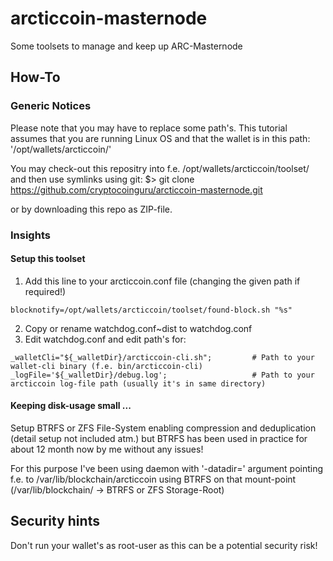 # arcticcoin-masternode
Some toolsets to manage and keep up ARC-Masternode

## How-To
### Generic Notices
Please note that you may have to replace some path's. This tutorial assumes that you are running Linux OS and that the
wallet is in this path: '/opt/wallets/arcticcoin/'

You may check-out this repositry into f.e. /opt/wallets/arcticcoin/toolset/ and then use symlinks
using git:
$> git clone https://github.com/cryptocoinguru/arcticcoin-masternode.git

or by downloading this repo as ZIP-file.

### Insights

#### Setup this toolset
1. Add this line to your arcticcoin.conf file (changing the given path if required!)
```
blocknotify=/opt/wallets/arcticcoin/toolset/found-block.sh "%s"
```

2. Copy or rename watchdog.conf~dist to watchdog.conf
3. Edit watchdog.conf and edit path's for:
```
_walletCli="${_walletDir}/arcticcoin-cli.sh";         # Path to your wallet-cli binary (f.e. bin/arcticcoin-cli)
_logFile='${_walletDir}/debug.log';                   # Path to your arcticcoin log-file path (usually it's in same directory)
```

#### Keeping disk-usage small ...
Setup BTRFS or ZFS File-System enabling compression and deduplication (detail setup not included atm.)
but BTRFS has been used in practice for about 12 month now by me without any issues!

For this purpose I've been using daemon with '-datadir=' argument pointing f.e. to /var/lib/blockchain/arcticcoin
using BTRFS on that mount-point (/var/lib/blockchain/ -> BTRFS or ZFS Storage-Root)

## Security hints
Don't run your wallet's as root-user as this can be a potential security risk!
